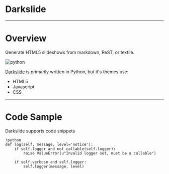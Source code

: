 # Darkslide

---

# Overview

Generate HTML5 slideshows from markdown, ReST, or textile.

![python](http://i.imgur.com/bc2xk.png)


[Darkslide](https://pypi.org/project/darkslide/) is primarily written in Python, but it's themes use:

- HTML5
- Javascript
- CSS

---

# Code Sample

Darkslide supports code snippets

    !python
    def log(self, message, level='notice'):
        if self.logger and not callable(self.logger):
            raise ValueError(u"Invalid logger set, must be a callable")

        if self.verbose and self.logger:
            self.logger(message, level)